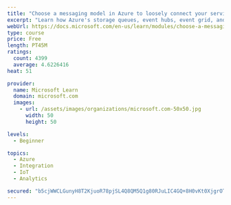 ```yaml
---
title: "Choose a messaging model in Azure to loosely connect your services"
excerpt: "Learn how Azure's storage queues, event hubs, event grid, and service bus can improve your communication between devices."
webUrl: https://docs.microsoft.com/en-us/learn/modules/choose-a-messaging-model-in-azure-to-connect-your-services/
type: course
price: Free
length: PT45M
ratings:
  count: 4399
  average: 4.6226416
heat: 51

provider:
  name: Microsoft Learn
  domain: microsoft.com
  images:
    - url: /assets/images/organizations/microsoft.com-50x50.jpg
      width: 50
      height: 50

levels:
  - Beginner

topics:
  - Azure
  - Integration
  - IoT
  - Analytics

secured: "b5cjWWCLGunyH8T2KjuoR78pjSL4Q8QM5Q1g80RJuLIC4GQ+8H0vKt0XjgrOTRzW4I5skyoh7ZxOg++rmhG2KHoX+RFjkTcu2zkJQkd+QriqFDL3bNZ8T1gcpd68k6CjF66ES0TtYNgRzJwWE74y3/Jb2wCupu1AZcb9jmSVsYrKtRk8SWsnxaVWUWhCn53m4+/Fen8PeowyYEkn0YnksMvdNNT+KtAfDg/Q/uWcEHc57gfPcG6yTuwThdSys+Ju2fBGFvXFx4/sKSPkd3Gvq5a9MtS+ksZ6zLCLFwZqhsOg65mOzh7d2vnRdLaSyzJ79l+rGIDLXzwYNFqgBT7moyDApn83oFwAOsJXIF3IAhxKABpa4rMiD6xh0BM0B3x+RWkv4mV9G7VTG7pxPhgApm+VjU/De3fGZ5mDvbPMGSw=;VOF3Vc+GTbzyHaurC1nf0g=="
---
```


